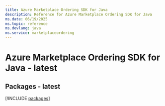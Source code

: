```yaml
---
title: Azure Marketplace Ordering SDK for Java
description: Reference for Azure Marketplace Ordering SDK for Java
ms.date: 06/19/2025
ms.topic: reference
ms.devlang: java
ms.service: marketplaceordering
---
```

# Azure Marketplace Ordering SDK for Java - latest
## Packages - latest
[!INCLUDE [packages](marketplace-ordering-index.md)]